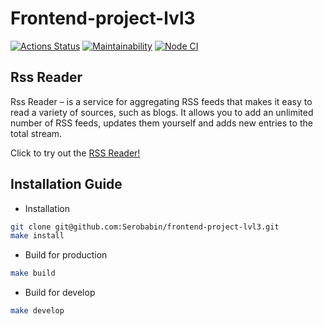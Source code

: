 # Frontend-project-lvl3 
[![Actions Status](https://github.com/Serobabin/frontend-project-lvl3/workflows/hexlet-check/badge.svg)](https://github.com/Serobabin/frontend-project-lvl3/actions)
[![Maintainability](https://api.codeclimate.com/v1/badges/a99a88d28ad37a79dbf6/maintainability)](https://codeclimate.com/github/Serobabin/frontend-project-lvl3/maintainability)
[![Node CI](https://github.com/Serobabin/frontend-project-lvl3/workflows/Node%20CI/badge.svg)](https://github.com/Serobabin/frontend-project-lvl3/actions)

## Rss Reader

Rss Reader – is a service for aggregating RSS feeds that makes it easy to read a variety of sources, such as blogs. It allows you to add an unlimited number of RSS feeds, updates them yourself and adds new entries to the total stream.

Click to try out the [RSS Reader!](https://frontend-project-lvl3-wine-nu.vercel.app/)

## Installation Guide 

- Installation

```bash
git clone git@github.com:Serobabin/frontend-project-lvl3.git
make install
```

- Build for production
```bash
make build
```
- Build for develop
```bash
make develop
```


